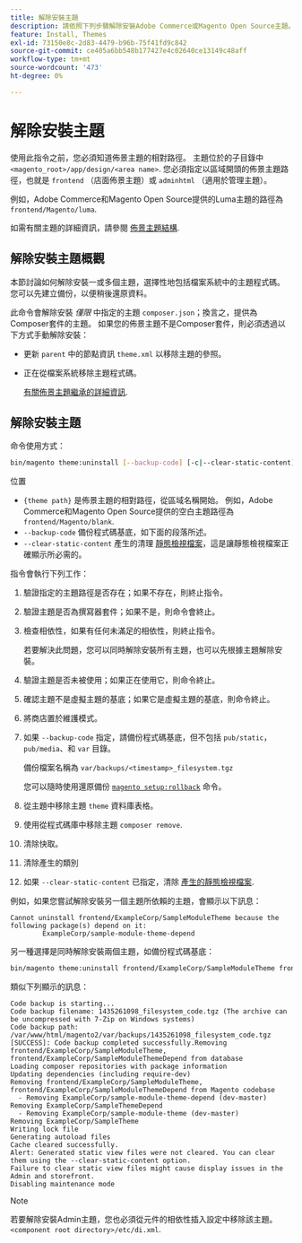 ```yaml
---
title: 解除安裝主題
description: 請依照下列步驟解除安裝Adobe Commerce或Magento Open Source主題。
feature: Install, Themes
exl-id: 73150e8c-2d83-4479-b96b-75f41fd9c842
source-git-commit: ce405a6bb548b177427e4c02640ce13149c48aff
workflow-type: tm+mt
source-wordcount: '473'
ht-degree: 0%

---
```


# 解除安裝主題

使用此指令之前，您必須知道佈景主題的相對路徑。 主題位於的子目錄中 `<magento_root>/app/design/<area name>`. 您必須指定以區域開頭的佈景主題路徑，也就是 `frontend` （店面佈景主題）或 `adminhtml` （適用於管理主題）。

例如，Adobe Commerce和Magento Open Source提供的Luma主題的路徑為 `frontend/Magento/luma`.

如需有關主題的詳細資訊，請參閱 [佈景主題結構](https://developer.adobe.com/commerce/frontend-core/guide/themes/structure/).

## 解除安裝主題概觀

本節討論如何解除安裝一或多個主題，選擇性地包括檔案系統中的主題程式碼。 您可以先建立備份，以便稍後還原資料。

此命令會解除安裝 *僅限* 中指定的主題 `composer.json`；換言之，提供為Composer套件的主題。 如果您的佈景主題不是Composer套件，則必須透過以下方式手動解除安裝：

* 更新 `parent` 中的節點資訊 `theme.xml` 以移除主題的參照。
* 正在從檔案系統移除主題程式碼。

  [有關佈景主題繼承的詳細資訊](https://developer.adobe.com/commerce/frontend-core/guide/themes/inheritance/).

## 解除安裝主題

命令使用方式：

```bash
bin/magento theme:uninstall [--backup-code] [-c|--clear-static-content] {theme path} ... {theme path}
```

位置

* `{theme path}` 是佈景主題的相對路徑，從區域名稱開始。 例如，Adobe Commerce和Magento Open Source提供的空白主題路徑為 `frontend/Magento/blank`.
* `--backup-code` 備份程式碼基底，如下面的段落所述。
* `--clear-static-content` 產生的清理 [靜態檢視檔案](../../configuration/cli/static-view-file-deployment.md)，這是讓靜態檢視檔案正確顯示所必需的。

指令會執行下列工作：

1. 驗證指定的主題路徑是否存在；如果不存在，則終止指令。
1. 驗證主題是否為撰寫器套件；如果不是，則命令會終止。
1. 檢查相依性，如果有任何未滿足的相依性，則終止指令。

   若要解決此問題，您可以同時解除安裝所有主題，也可以先根據主題解除安裝。

1. 驗證主題是否未被使用；如果正在使用它，則命令終止。
1. 確認主題不是虛擬主題的基底；如果它是虛擬主題的基底，則命令終止。
1. 將商店置於維護模式。
1. 如果 `--backup-code` 指定，請備份程式碼基底，但不包括 `pub/static`， `pub/media`、和 `var` 目錄。

   備份檔案名稱為 `var/backups/<timestamp>_filesystem.tgz`

   您可以隨時使用還原備份 [`magento setup:rollback`](uninstall-modules.md#roll-back-the-file-system-database-or-media-files) 命令。

1. 從主題中移除主題 `theme` 資料庫表格。
1. 使用從程式碼庫中移除主題 `composer remove`.
1. 清除快取。
1. 清除產生的類別
1. 如果 `--clear-static-content` 已指定，清除 [產生的靜態檢視檔案](../../configuration/cli/static-view-file-deployment.md).

例如，如果您嘗試解除安裝另一個主題所依賴的主題，會顯示以下訊息：

```terminal
Cannot uninstall frontend/ExampleCorp/SampleModuleTheme because the following package(s) depend on it:
        ExampleCorp/sample-module-theme-depend
```

另一種選擇是同時解除安裝兩個主題，如備份程式碼基底：

```bash
bin/magento theme:uninstall frontend/ExampleCorp/SampleModuleTheme frontend/ExampleCorp/SampleModuleThemeDepend --backup-code
```

類似下列顯示的訊息：

```terminal
Code backup is starting...
Code backup filename: 1435261098_filesystem_code.tgz (The archive can be uncompressed with 7-Zip on Windows systems)
Code backup path: /var/www/html/magento2/var/backups/1435261098_filesystem_code.tgz
[SUCCESS]: Code backup completed successfully.Removing frontend/ExampleCorp/SampleModuleTheme, frontend/ExampleCorp/SampleModuleThemeDepend from database
Loading composer repositories with package information
Updating dependencies (including require-dev)
Removing frontend/ExampleCorp/SampleModuleTheme, frontend/ExampleCorp/SampleModuleThemeDepend from Magento codebase
  - Removing ExampleCorp/sample-module-theme-depend (dev-master)
Removing ExampleCorp/SampleThemeDepend
  - Removing ExampleCorp/sample-module-theme (dev-master)
Removing ExampleCorp/SampleTheme
Writing lock file
Generating autoload files
Cache cleared successfully.
Alert: Generated static view files were not cleared. You can clear them using the --clear-static-content option.
Failure to clear static view files might cause display issues in the Admin and storefront.
Disabling maintenance mode
```

>[!NOTE]
>
>若要解除安裝Admin主題，您也必須從元件的相依性插入設定中移除該主題。 `<component root directory>/etc/di.xml`.
